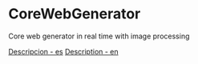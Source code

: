 # CoreWebGenerator
Core web generator in real time with image processing

[Descripcion - es](descripcion.md)
[Description - en]()